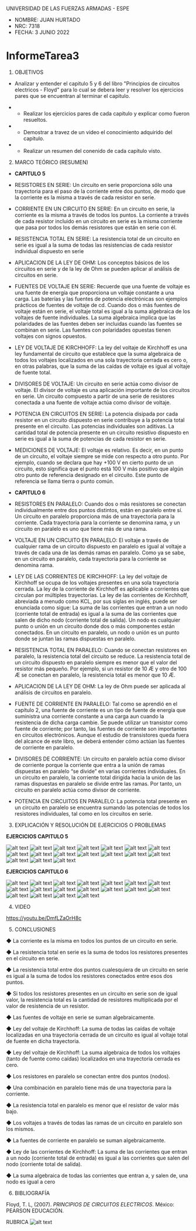 UNIVERSIDAD DE LAS FUERZAS ARMADAS - ESPE

- NOMBRE: JUAN HURTADO
- NRC: 7318
- FECHA: 3 JUNIO 2022

# InformeTarea3

1. OBJETIVOS

- Analizar y entender el capitulo 5 y 6 del libro "Principios de circuitos electricos - Floyd" para lo cual se debera leer y resolver los ejercicios pares que se encuentran al terminar el capitulo.

- - Realizar los ejercicios pares de cada capitulo y explicar como fueron resueltos.
- - Demostrar a travez de un video el conocimiento adquirido del capitulo.
- - Realizar un resumen del conenido de cada capitulo visto.

2. MARCO TEÓRICO (RESUMEN)

- **CAPITULO 5**

- RESISTORES EN SERIE: Un circuito en serie proporciona sólo una trayectoria para el paso de la corriente entre
dos puntos, de modo que la corriente es la misma a través de cada resistor en serie.

- CORRIENTE EN UN CIRCUITO EN SERIE: En un circuito en serie, la corriente es la misma a través de todos los puntos. La corriente a través de cada resistor incluido en un circuito en serie es la misma corriente que pasa por todos
los demás resistores que están en serie con él.

- RESISTENCIA TOTAL EN SERIE: La resistencia total de un circuito en serie es igual a la suma de todas las resistencias de cada
resistor individual dispuesto en serie

- APLICACION DE LA LEY DE OHM: Los conceptos básicos de los circuitos en serie y de la ley de Ohm se pueden aplicar al análisis de circuitos en serie.

- FUENTES DE VOLTAJE EN SERIE: Recuerde que una fuente de voltaje es una fuente de energía que proporciona un voltaje
constante a una carga. Las baterías y las fuentes de potencia electrónicas son ejemplos prácticos de fuentes de voltaje de cd. Cuando dos o más fuentes de voltaje están en serie, el voltaje total es igual a la suma algebraica de los voltajes de fuente individuales. La suma algebraica implica que las polaridades de las
fuentes deben ser incluidas cuando las fuentes se combinan en serie. Las fuentes con polaridades
opuestas tienen voltajes con signos opuestos.

- LEY DE VOLTAJE DE KIRCHHOFF: La ley del voltaje de Kirchhoff es una ley fundamental de circuito que establece que la suma
algebraica de todos los voltajes localizados en una sola trayectoria cerrada es cero o, en otras
palabras, que la suma de las caídas de voltaje es igual al voltaje de fuente total. 

- DIVISORES DE VOLTAJE: Un circuito en serie actúa como divisor de voltaje. El divisor de voltaje es una aplicación importante de los circuitos en serie. Un circuito compuesto a partir de una serie de resistores conectada a una fuente de voltaje actúa como divisor de voltaje.

- POTENCIA EN CIRCUITOS EN SERIE: La potencia disipada por cada resistor en un circuito dispuesto en serie contribuye a la potencia total presente en el circuito. Las potencias individuales son aditivas. La cantidad total de potencia presente en un circuito resistivo dispuesto en serie es igual a la
suma de potencias de cada resistor en serie.

- MEDICIONES DE VOLTAJE: El voltaje es relativo. Es decir, en un punto de un circuito, el voltaje siempre se mide con respecto a otro punto. Por ejemplo, cuando se declara que hay +100 V en cierto punto de un circuito, esto significa que el punto está 100 V más positivo que algún otro punto de referencia
designado en el circuito. Este punto de referencia se llama tierra o punto común.

- **CAPITULO 6**

- RESISTORES EN PARALELO: Cuando dos o más resistores se conectan individualmente entre dos puntos distintos, están en
paralelo entre sí. Un circuito en paralelo proporciona más de una trayectoria para la corriente. Cada trayectoria para la corriente se denomina rama, y un circuito en paralelo es uno que tiene más de una rama.

- VOLTAJE EN UN CIRCUITO EN PARALELO: El voltaje a través de cualquier rama de un circuito dispuesto en paralelo es igual al voltaje a
través de cada una de las demás ramas en paralelo. Como ya se sabe, en un circuito en paralelo, cada trayectoria para la corriente se denomina rama.

- LEY DE LAS CORRIENTES DE KIRCHHOFF: La ley del voltaje de Kirchhoff se ocupa de los voltajes presentes en una sola trayectoria cerrada. La ley de la corriente de Kirchhoff es aplicable a corrientes que circulan por múltiples
trayectorias. La ley de las corrientes de Kirchhoff, abreviada a menudo como KCL, por sus siglas en inglés, puede ser enunciada como sigue:
La suma de las corrientes que entran a un nodo (corriente total de entrada) es igual a la
suma de las corrientes que salen de dicho nodo (corriente total de salida).
Un nodo es cualquier punto o unión en un circuito donde dos o más componentes están conectados. En un circuito en paralelo, un nodo o unión es un punto donde se juntan las ramas dispuestas en paralelo.

- RESISTENCIA TOTAL EN PARALELO: Cuando se conectan resistores en paralelo, la resistencia total del circuito se reduce. La resistencia total de un circuito dispuesto en paralelo siempre es menor que el valor del resistor más
pequeño. Por ejemplo, si un resistor de 10 Æ y otro de 100 Æ se conectan en paralelo, la resistencia total es menor que 10 Æ.

- APLICACION DE LA LEY DE OHM: La ley de Ohm puede ser aplicada al análisis de circuitos en paralelo.

- FUENTE DE CORRIENTE EN PARALELO: Tal como se aprendió en el capítulo 2, una fuente de corriente es un tipo de fuente de energía
que suministra una corriente constante a una carga aun cuando la resistencia de dicha carga
cambie. Se puede utilizar un transistor como fuente de corriente; por tanto, las fuentes de corriente son importantes en circuitos electrónicos. Aunque el estudio de transistores queda fuera
del alcance de este libro, se deberá entender cómo actúan las fuentes de corriente en paralelo.

- DIVISORES DE CORRIENTE: Un circuito en paralelo actúa como divisor de corriente porque la corriente que entra a
la unión de ramas dispuestas en paralelo “se divide” en varias corrientes individuales. En un circuito en paralelo, la corriente total dirigida hacia la unión de las ramas dispuestas en
paralelo se divide entre las ramas. Por tanto, un circuito en paralelo actúa como divisor de corriente. 

- POTENCIA EN CIRCUITOS EN PARALELO: La potencia total presente en un circuito en paralelo se encuentra sumando las potencias
de todos los resistores individuales, tal como en los circuitos en serie.

3. EXPLICACIÓN Y RESOLUCIÓN DE EJERCICIOS O PROBLEMAS

**EJERCICIOS CAPITULO 5**

![alt text](https://github.com/jlhurtado4/TAREA-3/blob/main/IMAGENES%20CAP%205%20Y%206/5-1.jpg)
![alt text](https://github.com/jlhurtado4/TAREA-3/blob/main/IMAGENES%20CAP%205%20Y%206/5-2-1.jpg)
![alt text](https://github.com/jlhurtado4/TAREA-3/blob/main/IMAGENES%20CAP%205%20Y%206/5-2-2.jpg)
![alt text](https://github.com/jlhurtado4/TAREA-3/blob/main/IMAGENES%20CAP%205%20Y%206/5-3-1.jpg)
![alt text](https://github.com/jlhurtado4/TAREA-3/blob/main/IMAGENES%20CAP%205%20Y%206/5-3-2.jpg)
![alt text](https://github.com/jlhurtado4/TAREA-3/blob/main/IMAGENES%20CAP%205%20Y%206/5-3-3.jpg)
![alt text](https://github.com/jlhurtado4/TAREA-3/blob/main/IMAGENES%20CAP%205%20Y%206/5-4-1.jpg)
![alt text](https://github.com/jlhurtado4/TAREA-3/blob/main/IMAGENES%20CAP%205%20Y%206/5-4-2.jpg)
![alt text](https://github.com/jlhurtado4/TAREA-3/blob/main/IMAGENES%20CAP%205%20Y%206/5-4-3.jpg)
![alt text](https://github.com/jlhurtado4/TAREA-3/blob/main/IMAGENES%20CAP%205%20Y%206/5-5.jpg)
![alt text](https://github.com/jlhurtado4/TAREA-3/blob/main/IMAGENES%20CAP%205%20Y%206/5-6-1.jpg)
![alt text](https://github.com/jlhurtado4/TAREA-3/blob/main/IMAGENES%20CAP%205%20Y%206/5-6-2.jpg)
![alt text](https://github.com/jlhurtado4/TAREA-3/blob/main/IMAGENES%20CAP%205%20Y%206/5-6-3.jpg)
![alt text](https://github.com/jlhurtado4/TAREA-3/blob/main/IMAGENES%20CAP%205%20Y%206/5-6-4.jpg)
![alt text](https://github.com/jlhurtado4/TAREA-3/blob/main/IMAGENES%20CAP%205%20Y%206/5-7-1.jpg)
![alt text](https://github.com/jlhurtado4/TAREA-3/blob/main/IMAGENES%20CAP%205%20Y%206/5-7-2.jpg)
![alt text](https://github.com/jlhurtado4/TAREA-3/blob/main/IMAGENES%20CAP%205%20Y%206/5-7-3.jpg)

**EJERCICIOS CAPITULO 6**

![alt text](https://github.com/jlhurtado4/TAREA-3/blob/main/IMAGENES%20CAP%205%20Y%206/6-1.jpg)
![alt text](https://github.com/jlhurtado4/TAREA-3/blob/main/IMAGENES%20CAP%205%20Y%206/6-2-1.jpg)
![alt text](https://github.com/jlhurtado4/TAREA-3/blob/main/IMAGENES%20CAP%205%20Y%206/6-2-2.jpg)
![alt text](https://github.com/jlhurtado4/TAREA-3/blob/main/IMAGENES%20CAP%205%20Y%206/6-2-3.jpg)
![alt text](https://github.com/jlhurtado4/TAREA-3/blob/main/IMAGENES%20CAP%205%20Y%206/6-3-1.jpg)
![alt text](https://github.com/jlhurtado4/TAREA-3/blob/main/IMAGENES%20CAP%205%20Y%206/6-3-2.jpg)
![alt text](https://github.com/jlhurtado4/TAREA-3/blob/main/IMAGENES%20CAP%205%20Y%206/6-4-1.jpg)
![alt text](https://github.com/jlhurtado4/TAREA-3/blob/main/IMAGENES%20CAP%205%20Y%206/6-4-2.jpg)
![alt text](https://github.com/jlhurtado4/TAREA-3/blob/main/IMAGENES%20CAP%205%20Y%206/6-5-1.jpg)
![alt text](https://github.com/jlhurtado4/TAREA-3/blob/main/IMAGENES%20CAP%205%20Y%206/6-5-2.jpg)
![alt text](https://github.com/jlhurtado4/TAREA-3/blob/main/IMAGENES%20CAP%205%20Y%206/6-5-3.jpg)
![alt text](https://github.com/jlhurtado4/TAREA-3/blob/main/IMAGENES%20CAP%205%20Y%206/6-6.jpg)
![alt text](https://github.com/jlhurtado4/TAREA-3/blob/main/IMAGENES%20CAP%205%20Y%206/6-7-1.jpg)
![alt text](https://github.com/jlhurtado4/TAREA-3/blob/main/IMAGENES%20CAP%205%20Y%206/6-7-2.jpg)
![alt text](https://github.com/jlhurtado4/TAREA-3/blob/main/IMAGENES%20CAP%205%20Y%206/6-7-3.jpg)
![alt text](https://github.com/jlhurtado4/TAREA-3/blob/main/IMAGENES%20CAP%205%20Y%206/6-8-1.jpg)
![alt text](https://github.com/jlhurtado4/TAREA-3/blob/main/IMAGENES%20CAP%205%20Y%206/6-8-2.jpg)
![alt text](https://github.com/jlhurtado4/TAREA-3/blob/main/IMAGENES%20CAP%205%20Y%206/6-8-3.jpg)

4. VIDEO

https://youtu.be/DmfLZaOrH8c

5. CONCLUSIONES

◆ La corriente es la misma en todos los puntos de un circuito en serie.

◆ La resistencia total en serie es la suma de todos los resistores presentes en el circuito en serie.

◆ La resistencia total entre dos puntos cualesquiera de un circuito en serie es igual a la suma de todos los
resistores conectados entre esos dos puntos.

◆ Si todos los resistores presentes en un circuito en serie son de igual valor, la resistencia total es la cantidad de resistores multiplicada por el valor de resistencia de un resistor.

◆ Las fuentes de voltaje en serie se suman algebraicamente.

◆ Ley del voltaje de Kirchhoff: La suma de todas las caídas de voltaje localizadas en una trayectoria cerrada de un circuito es igual al voltaje total de fuente en dicha trayectoria.

◆ Ley del voltaje de Kirchhoff: La suma algebraica de todos los voltajes (tanto de fuente como caídas) localizados en una trayectoria cerrada es cero.

◆ Los resistores en paralelo se conectan entre dos puntos (nodos).

◆ Una combinación en paralelo tiene más de una trayectoria para la corriente.

◆ La resistencia total en paralelo es menor que el resistor de valor más bajo.

◆ Los voltajes a través de todas las ramas de un circuito en paralelo son los mismos.

◆ La fuentes de corriente en paralelo se suman algebraicamente.

◆ Ley de las corrientes de Kirchhoff: La suma de las corrientes que entran a un nodo (corriente total de entrada) es igual a las corrientes que salen del nodo (corriente total de salida).

◆ La suma algebraica de todas las corrientes que entran a, y salen de, una nodo es igual a cero

6. BIBLIOGRAFÍA

Floyd, T. L, (2007). _PRINCIPIOS DE CIRCUITOS ELECTRICOS_. México: PEARSON EDUCACIÓN.

RUBRICA
![alt text](https://github.com/jlhurtado4/TAREA-3/blob/main/IMAGENES%20CAP%205%20Y%206/RubicasTarea.png)
